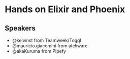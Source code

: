 # Hands on Elixir and Phoenix

## Speakers

- @kelvinst from Teamweek/Toggl
- @mauricio.giacomini from ateliware
- @akaKuruma from Pipefy

